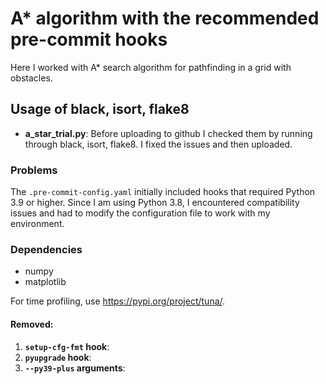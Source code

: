 # A* algorithm with the recommended pre-commit hooks

Here I worked with A* search algorithm for pathfinding in a grid with obstacles.

## Usage of black, isort, flake8

- **a_star_trial.py**: Before uploading to github I checked them by running through black, isort, flake8. I fixed the issues and then uploaded.

### Problems

The `.pre-commit-config.yaml` initially included hooks that required Python 3.9 or higher. Since I am using Python 3.8, I encountered compatibility issues and had to modify the configuration file to work with my environment.

### Dependencies

- numpy
- matplotlib

For time profiling, use https://pypi.org/project/tuna/.

#### Removed:

1. **`setup-cfg-fmt` hook**:
2. **`pyupgrade` hook**:
3. **`--py39-plus` arguments**:
